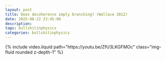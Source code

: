 ```yaml
---
layout: post
title: Does decoherence imply branching? (Wallace 2012)
date: 2025-08-22 23:45:00
description: 
tags: bullshitinphysics
categories: bullshitinphysics
---
```


<div class="row mt-3">
    <div class="col-sm mt-3 mt-md-0">
        {% include video.liquid path="https://youtu.be/ZfU3LKGFMOc" class="img-fluid rounded z-depth-1" %}
    </div>
</div>
